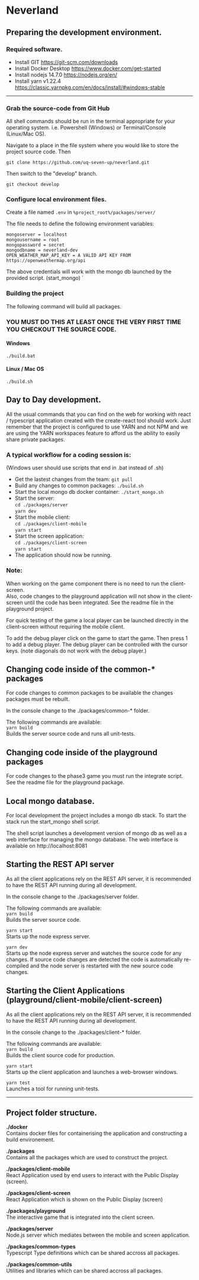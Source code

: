 # Neverland

## Preparing the development environment.
### Required software.

- Install GIT https://git-scm.com/downloads
- Install Docker Desktop https://www.docker.com/get-started
- Install nodejs 14.7.0 https://nodejs.org/en/
- Install yarn v1.22.4 https://classic.yarnpkg.com/en/docs/install/#windows-stable

--- 
### Grab the source-code from Git Hub
All shell commands should be run in the terminal appropriate for your operating system. i.e. Powershell (Windows) or Terminal/Console (Linux/Mac OS).

Navigate to a place in the file system where you would like to store the project source code. Then

`git clone https://github.com/uq-seven-up/neverland.git`

Then switch to the "develop" branch.

`git checkout develop`

### Configure local environment files.
Create a file named `.env` in `%project_root%/packages/server/`

The file needs to define the following environment variables:

`mongoserver = localhost`  
`mongousername = root`  
`mongopassword = secret`  
`mongodbname = neverland-dev`  
`OPEN_WEATHER_MAP_API_KEY = A VALID API KEY FROM https://openweathermap.org/api`  
  
The above credentials will work with the mongo db launched by the provided script. (start_mongo)
`

### Building the project

The following command will build all packages.  

### YOU MUST DO THIS AT LEAST ONCE THE VERY FIRST TIME YOU CHECKOUT THE SOURCE CODE.

#### Windows
`./build.bat`

#### Linux / Mac OS
`./build.sh`

## Day to Day development.
All the usual commands that you can find on the web for working with react / typescript application created with the create-react tool should work. Just remember that the project is configured to use YARN and not NPM and we are using the YARN workspaces feature to afford us the ability to easily share private packages.

### A typical workflow for a coding session is:
(Windows user should use scripts that end in .bat instead of .sh)

* Get the lastest changes from the team: `git pull`
* Build any changes to common packages: `./build.sh`
* Start the local mongo db docker container: `./start_mongo.sh`
* Start the server:  
  `cd ./packages/server`  
  `yarn dev`
* Start the mobile client:  
  `cd ./packages/client-mobile`  
  `yarn start`  
* Start the screen application:  
  `cd ./packages/client-screen`  
  `yarn start`
* The application should now be running.

### Note:  
When working on the game component there is no need to run the client-screen.  
Also, code changes to the playground application will not show in the client-screen until
the code has been integrated. See the readme file in the playground project.

For quick testing of the game a local player can be launched directly in the client-screen without
requiring the mobile client.

To add the debug player click on the game to start the game. Then press 1 to add a debug player. The debug player can be controlled with the cursor keys. (note diagonals do not work with the debug player.)


## Changing code inside of the common-* packages
For code changes to common packages to be available the changes packages must be rebuilt.

In the console change to the ./packages/common-* folder.

The following commands are available:  
`yarn build`  
Builds the server source code and runs all unit-tests. 

## Changing code inside of the playground packages
For code changes to the phase3 game you must run the integrate script. See the readme file for the playground package.

## Local mongo database.
For local development the project includes a mongo db stack. To start the stack run the start_mongo shell script.

The shell script launches a development version of mongo db as well as a web interface for managing the mongo database. The web interface is available on http://localhost:8081

## Starting the REST API server
As all the client applications rely on the REST API server, it is recommended to have the REST API running during all development.

In the console change to the ./packages/server folder.

The following commands are available:  
`yarn build`  
Builds the server source code.  

`yarn start`  
Starts up the node express server.  

`yarn dev`  
Starts up the node express server and watches the source code for any changes. If source code changes are detected the code is automatically re-compiled and the node server is restarted with the new source code changes.  

## Starting the Client Applications (playground/client-mobile/client-screen)
As all the client applications rely on the REST API server, it is recommended to have the REST API running during all development.

In the console change to the ./packages/client-* folder.

The following commands are available:  
`yarn build`  
Builds the client source code for production.  

`yarn start`  
Starts up the client application and launches a web-browser windows.  

`yarn test`  
Launches a tool for running unit-tests.


---
## Project folder structure.

**./docker**  
Contains docker files for containerising the application and constructing a build environement.

**./packages**  
Contains all the packages which are used to construct the project.

**./packages/client-mobile**  
React Application used by end users to interact with the Public Display (screen).

**./packages/client-screen**  
React Application which is shown on the Public Display (screen)

**./packages/playground**  
The interactive game that is integrated into the client screen.

**./packages/server**  
Node.js server which mediates between the mobile and screen application.

**./packages/common-types**  
Typescript Type definitions which can be shared accross all packages.

**./packages/common-utils**  
Utilities and libraries which can be shared accross all packages.

